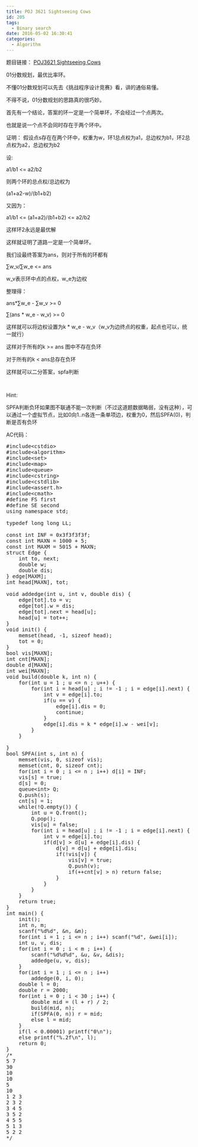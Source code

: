 ```yaml
---
title: POJ 3621 Sightseeing Cows
id: 205
tags:
  - Binary search
date: 2016-05-02 16:30:41
categories:
  - Algorithm
---
```


题目链接： [POJ3621 Sightseeing Cows](http://poj.org/problem?id=3621)

01分数规划，最优比率环。

不懂01分数规划可以先去《挑战程序设计竞赛》看，讲的通俗易懂。

不得不说，01分数规划的思路真的很巧妙。

首先有一个结论，答案的环一定是一个简单环，不会经过一个点两次。

也就是说一个点不会同时存在于两个环中。

证明： 假设点s存在在两个环中，权重为w，环1总点权为a1，总边权为b1，环2总点权为a2，总边权为b2

设:

a1/b1 &lt;= a2/b2

则两个环的总点权/总边权为

(a1+a2-w)/(b1+b2)

又因为：

a1/b1 &lt;= (a1+a2)/(b1+b2) &lt;= a2/b2

这样环2永远是最优解

这样就证明了道路一定是一个简单环。

我们设最终答案为ans，则对于所有的环都有

∑w_v/∑w_e &lt;= ans

w_v表示环中点的点权，w_e为边权

整理得：

ans*∑w_e - ∑w_v &gt;= 0

∑(ans * w_e - w_v) &gt;= 0

这样就可以将边权设置为k * w_e - w_v（w_v为边终点的权重，起点也可以，统一就行）

这样对于所有的k &gt;= ans 图中不存在负环

对于所有的k &lt; ans总存在负环

这样就可以二分答案，spfa判断

&nbsp;

Hint:

SPFA判断负环如果图不联通不能一次判断（不过这道题数据略弱，没有这种），可以通过一个虚拟节点，比如0向1..n各连一条单项边，权重为0，然后SPFA(0)，判断是否有负环

AC代码：
<pre class="lang:c++ decode:true ">#include&lt;cstdio&gt;
#include&lt;algorithm&gt;
#include&lt;set&gt;
#include&lt;map&gt;
#include&lt;queue&gt;
#include&lt;cstring&gt;
#include&lt;cstdlib&gt;
#include&lt;assert.h&gt;
#include&lt;cmath&gt;
#define FS first
#define SE second
using namespace std;

typedef long long LL;

const int INF = 0x3f3f3f3f;
const int MAXN = 1000 + 5;
const int MAXM = 5015 + MAXN;
struct Edge {
    int to, next;
    double w;
    double dis;
} edge[MAXM];
int head[MAXN], tot;

void addedge(int u, int v, double dis) {
    edge[tot].to = v;
    edge[tot].w = dis;
    edge[tot].next = head[u];
    head[u] = tot++;
}
void init() {
    memset(head, -1, sizeof head);
    tot = 0;
}
bool vis[MAXN];
int cnt[MAXN];
double d[MAXN];
int wei[MAXN];
void build(double k, int n) {
    for(int u = 1 ; u &lt;= n ; u++) {
        for(int i = head[u] ; i != -1 ; i = edge[i].next) {
            int v = edge[i].to;
            if(u == v) {
                edge[i].dis = 0;
                continue;
            }
            edge[i].dis = k * edge[i].w - wei[v];
        }
    }

}
bool SPFA(int s, int n) {
    memset(vis, 0, sizeof vis);
    memset(cnt, 0, sizeof cnt);
    for(int i = 0 ; i &lt;= n ; i++) d[i] = INF;
    vis[s] = true;
    d[s] = 0;
    queue&lt;int&gt; Q;
    Q.push(s);
    cnt[s] = 1;
    while(!Q.empty()) {
        int u = Q.front();
        Q.pop();
        vis[u] = false;
        for(int i = head[u] ; i != -1 ; i = edge[i].next) {
            int v = edge[i].to;
            if(d[v] &gt; d[u] + edge[i].dis) {
                d[v] = d[u] + edge[i].dis;
                if(!vis[v]) {
                    vis[v] = true;
                    Q.push(v);
                    if(++cnt[v] &gt; n) return false;
                }
            }
        }
    }
    return true;
}
int main() {
    init();
    int n, m;
    scanf("%d%d", &amp;n, &amp;m);
    for(int i = 1 ; i &lt;= n ; i++) scanf("%d", &amp;wei[i]);
    int u, v, dis;
    for(int i = 0 ; i &lt; m ; i++) {
        scanf("%d%d%d", &amp;u, &amp;v, &amp;dis);
        addedge(u, v, dis);
    }
    for(int i = 1 ; i &lt;= n ; i++)
        addedge(0, i, 0);
    double l = 0;
    double r = 2000;
    for(int i = 0 ; i &lt; 30 ; i++) {
        double mid = (l + r) / 2;
        build(mid, n);
        if(SPFA(0, n)) r = mid;
        else l = mid;
    }
    if(l &lt; 0.00001) printf("0\n");
    else printf("%.2f\n", l);
    return 0;
}
/*
5 7
30
10
10
5
10
1 2 3
2 3 2
3 4 5
3 5 2
4 5 5
5 1 3
5 2 2
*/
</pre>
&nbsp;